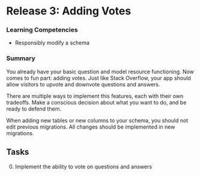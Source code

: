 # Release 3: Adding Votes

### Learning Competencies

- Responsibly modify a schema

### Summary

You already have your basic question and model resource functioning. Now comes to fun part: adding votes. Just like Stack Overflow, your app should allow visitors to upvote and downvote questions and answers.

There are multiple ways to implement this features, each with their own tradeoffs. Make a conscious decision about what you want to do, and be ready to defend them.

When adding new tables or new columns to your schema, you should not edit previous migrations. All changes should be implemented in new migrations.

## Tasks

0. Implement the ability to vote on questions and answers


